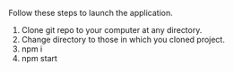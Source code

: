 Follow these steps to launch the application.
1. Clone git repo to your computer at any directory.
2. Change directory to those in which you cloned project.
3. npm i
4. npm start